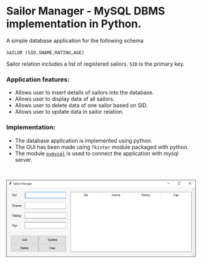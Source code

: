 # Sailor Manager - MySQL DBMS implementation in Python.

A simple database application for the following schema

`SAILOR (SID,SNAME,RATING,AGE)`

Sailor relation includes a list of registered sailors. `SID` is the primary key.


### Application features:
- Allows user to insert details of sailors into the database.
-	Allows user to display data of all sailors.
-	Allows user to delete data of one sailor based on SID.
-	Allows user to update data in sailor relation.

### Implementation:
-	The database application is implemented using python.
-	The GUI has been made using `Tkinter` module packaged with python.
-	The module [`pymysql`](https://pypi.org/project/PyMySQL) is used to connect the application with mysql server.

<br>

![GUI](preview.png)